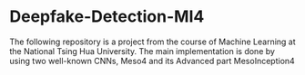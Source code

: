 # Deepfake-Detection-MI4
The following repository is a project from the course of Machine Learning at the National Tsing Hua University. The main implementation is done by using two well-known CNNs, Meso4 and its Advanced part MesoInception4

